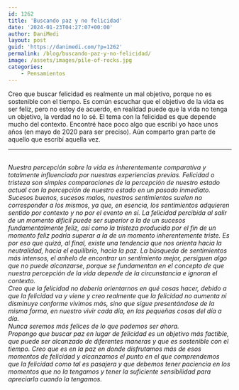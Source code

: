 ```yaml
---
id: 1262
title: 'Buscando paz y no felicidad'
date: '2024-01-23T04:27:07+00:00'
author: DaniMedi
layout: post
guid: 'https://danimedi.com/?p=1262'
permalink: /blog/buscando-paz-y-no-felicidad/
image: /assets/images/pile-of-rocks.jpg
categories:
    - Pensamientos
---
```


Creo que buscar felicidad es realmente un mal objetivo, porque no es sostenible con el tiempo. Es común escuchar que el objetivo de la vida es ser feliz, pero no estoy de acuerdo, en realidad puede que la vida no tenga un objetivo, la verdad no lo sé. El tema con la felicidad es que depende mucho del contexto. Encontré hace poco algo que escribí yo hace unos años (en mayo de 2020 para ser preciso). Aún comparto gran parte de aquello que escribí aquella vez.

----

<br>
<em>
Nuestra percepción sobre la vida es inherentemente comparativa y totalmente influenciada por nuestras experiencias previas. Felicidad o tristeza son simples comparaciones de la percepción de nuestro estado actual con la percepción de nuestro estado en un pasado inmediato. Sucesos buenos, sucesos malos, nuestros sentimientos suelen no corresponder a los mismos, ya que, en esencia, los sentimientos adquieren sentido por contexto y no por el evento en sí. La felicidad percibida al salir de un momento difícil puede ser superior a la de un sucesos fundamentalmente feliz, así como la tristeza producida por el fin de un momento feliz podría superar a la de un momento inherentemente triste. Es por eso que quizá, al final, existe una tendencia que nos orienta hacia la neutralidad, hacia el equilibrio, hacia la paz. La búsqueda de sentimientos más intensos, el anhelo de encontrar un sentimiento mejor, persiguen algo que no puede alcanzarse, porque se fundamentan en el concepto de que nuestra percepción de la vida depende de la circunstancia e ignoran el contexto.  
<br>
Creo que la felicidad no debería orientarnos en qué cosas hacer, debido a que la felicidad va y viene y creo realmente que la felicidad no aumenta ni disminuye conforme vivimos más, sino que sigue presentándose de la misma forma, en nuestro vivir cada día, en las pequeñas cosas del día a día.  
<br>
Nunca seremos más felices de lo que podemos ser ahora.  
<br>
Propongo que buscar paz en lugar de felicidad es un objetivo más factible, que puede ser alcanzado de diferentes maneras y que es sostenible con el tiempo. Creo que es en la paz en donde disfrutamos más de esos momentos de felicidad y alcanzamos el punto en el que comprendemos que la felicidad como tal es pasajera y que debemos tener paciencia en los momentos que no la tengamos y tener la suficiente sensibilidad para apreciarla cuando la tengamos.  
</em>

